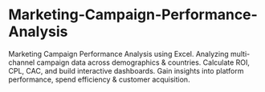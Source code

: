 # Marketing-Campaign-Performance-Analysis
Marketing Campaign Performance Analysis using Excel. Analyzing multi-channel campaign data across demographics &amp; countries. Calculate ROI, CPL, CAC, and build interactive dashboards. Gain insights into platform performance, spend efficiency &amp; customer acquisition.
